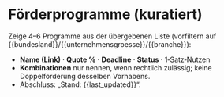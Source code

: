 # Förderprogramme (kuratiert)

Zeige 4–6 Programme aus der übergebenen Liste (vorfiltern auf {{bundesland}}/{{unternehmensgroesse}}/{{branche}}):
- **Name (Link)** · **Quote %** · **Deadline** · **Status** · 1‑Satz‑Nutzen
- **Kombinationen** nur nennen, wenn rechtlich zulässig; keine Doppelförderung desselben Vorhabens.
- Abschluss: „Stand: {{last_updated}}“.
